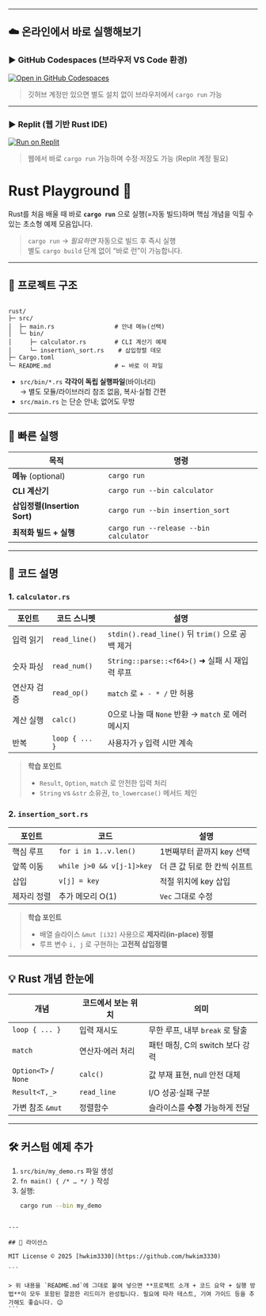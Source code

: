  
---

## ☁️ 온라인에서 바로 실행해보기

### ▶ GitHub Codespaces (브라우저 VS Code 환경)

[![Open in GitHub Codespaces](https://github.com/codespaces/badge.svg)](https://github.com/codespaces/new?hide_repo_select=true&repo=hwkim3330%2Frust&ref=main)

> 깃허브 계정만 있으면 별도 설치 없이 브라우저에서 `cargo run` 가능

---

### ▶ Replit (웹 기반 Rust IDE)

[![Run on Replit](https://replit.com/badge/github/hwkim3330/rust)](https://replit.com/github/hwkim3330/rust)

> 웹에서 바로 `cargo run` 가능하며 수정·저장도 가능 (Replit 계정 필요)

# Rust Playground 🦀

Rust를 처음 배울 때 바로 **`cargo run`** 으로 실행(=자동 빌드)하며
핵심 개념을 익힐 수 있는 초소형 예제 모음입니다.

> `cargo run` → *필요하면* 자동으로 빌드 후 즉시 실행  
> 별도 `cargo build` 단계 없이 “바로 런”이 가능합니다.

---

## 📂 프로젝트 구조

```

rust/
├─ src/
│  ├─ main.rs                 # 안내 메뉴(선택)
│  └─ bin/
│     ├─ calculator.rs        # CLI 계산기 예제
│     └─ insertion\_sort.rs    # 삽입정렬 데모
├─ Cargo.toml
└─ README.md                  # ← 바로 이 파일

````

- `src/bin/*.rs` **각각이 독립 실행파일**(바이너리)  
  → 별도 모듈/라이브러리 참조 없음, 복사·실험 간편
- `src/main.rs` 는 단순 안내; 없어도 무방

---

## 🚀 빠른 실행

| 목적 | 명령 |
|------|------|
| **메뉴** (optional)            | `cargo run` |
| **CLI 계산기**                 | `cargo run --bin calculator` |
| **삽입정렬(Insertion Sort)**   | `cargo run --bin insertion_sort` |
| **최적화 빌드 + 실행**         | `cargo run --release --bin calculator` |

---

## 📝 코드 설명

### 1. `calculator.rs`

| 포인트 | 코드 스니펫 | 설명 |
|--------|-------------|------|
| 입력 읽기 | `read_line()` | `stdin().read_line()` 뒤 `trim()` 으로 공백 제거 |
| 숫자 파싱 | `read_num()` | `String::parse::<f64>()` ➜ 실패 시 재입력 루프 |
| 연산자 검증 | `read_op()` | `match` 로 `+ - * /` 만 허용 |
| 계산 실행 | `calc()` | 0으로 나눌 때 `None` 반환 → `match` 로 에러 메시지 |
| 반복 | `loop { ... }` | 사용자가 `y` 입력 시만 계속 |

> **학습 포인트**  
> - `Result`, `Option`, `match` 로 안전한 입력 처리  
> - `String` vs `&str` 소유권, `to_lowercase()` 메서드 체인

### 2. `insertion_sort.rs`

| 포인트 | 코드 | 설명 |
|--------|------|------|
| 핵심 루프 | `for i in 1..v.len()` | 1번째부터 끝까지 key 선택 |
| 앞쪽 이동 | `while j>0 && v[j-1]>key` | 더 큰 값 뒤로 한 칸씩 쉬프트 |
| 삽입 | `v[j] = key` | 적절 위치에 key 삽입 |
| 제자리 정렬 | 추가 메모리 O(1) | `Vec` 그대로 수정 |

> **학습 포인트**  
> - 배열 슬라이스 `&mut [i32]` 사용으로 **제자리(in-place) 정렬**  
> - 루프 변수 `i, j` 로 구현하는 **고전적 삽입정렬**

---

## 💡 Rust 개념 한눈에

| 개념 | 코드에서 보는 위치 | 의미 |
|------|-------------------|------|
| `loop { ... }`      | 입력 재시도 | 무한 루프, 내부 `break` 로 탈출 |
| `match`             | 연산자·에러 처리 | 패턴 매칭, C의 switch 보다 강력 |
| `Option<T>` / `None`| `calc()`   | 값 부재 표현, null 안전 대체 |
| `Result<T,_>`       | `read_line`| I/O 성공·실패 구분 |
| 가변 참조 `&mut`    | 정렬함수   | 슬라이스를 **수정** 가능하게 전달 |

---

## 🛠️ 커스텀 예제 추가

1. `src/bin/my_demo.rs` 파일 생성  
2. `fn main() { /* … */ }` 작성  
3. 실행:  
   ```bash
   cargo run --bin my_demo
````

---

## 📜 라이선스

MIT License © 2025 [hwkim3330](https://github.com/hwkim3330)

```

> 위 내용을 `README.md`에 그대로 붙여 넣으면 **프로젝트 소개 + 코드 요약 + 실행 방법**이 모두 포함된 깔끔한 리드미가 완성됩니다. 필요에 따라 테스트, 기여 가이드 등을 추가해도 좋습니다. 😉
```
